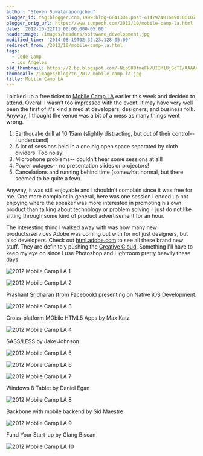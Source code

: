 ```yaml
---
author: "Steven Suwatanapongched"
blogger_id: tag:blogger.com,1999:blog-6841384.post-4147924816490106107
blogger_orig_url: https://www.sunpech.com/2012/10/mobile-camp-la.html
date: '2012-10-22T11:00:00.000-05:00'
headerimage: /images/headers/software_development.jpg
modified_time: '2014-08-19T02:32:23.128-05:00'
redirect_from: /2012/10/mobile-camp-la.html
tags:
  - Code Camp
  - Los Angeles
old_thumbnail: https://2.bp.blogspot.com/-NipS80fmeFk/UIIM1UjScTI/AAAAAAABVRs/O-DGSIDMLjM/s800/2012-10-18-at-11-24-25.jpg
thumbnail: /images/blog/tn_2012-mobile-camp-la.jpg
title: Mobile Camp LA
---
```


I picked up a free ticket to [Mobile Camp LA](https://mobilecampla.com/) earlier this week and decided to attend. Overall I wasn't too impressed with the event. It may have very well been the first of it's kind aimed at developers, designers, and business folk. Anyway, I thought the venue was a bit of a mess as many things went wrong.

1. Earthquake drill at 10:15am (slightly distracting, but out of their control-- I understand)
2. A lot of sessions held in a one big open space separated by cloth dividers. Too noisy!
3. Microphone problems-- couldn't hear some sessions at all!
4. Power outages-- no presentation slides or projectors!
5. Cancelations and running behind time (somewhat normal, but there seemed to be quite a few).

Anyway, it was still enjoyable and I shouldn't complain since it was free for me.
One more complaint in general, here was one session I ended up not enjoying where the speaker was more interested in promoting his own product than talking about technology or problem solving. I just do not like sitting through some kind of product advertisement for an hour.

The interesting thing I walked away with was how many new products/services Adobe was coming out with for not just designers, but also developers. Check out [html.adobe.com](https://html.adobe.com/) to see all these brand new stuff. They are definitely pushing the [Creative Cloud](https://www.adobe.com/products/creativecloud.html). Something I'll have to keep my eye on since I use Photoshop and Lightroom pretty heavily these days.

![2012 Mobile Camp LA 1](/images/blog/2012-10-18-at-11-24-25.jpg)

![2012 Mobile Camp LA 2](/images/blog/2012-10-18-at-09-27-37.jpg)

Prashant Sridharan (from Facebook) presenting on Native iOS Development.

![2012 Mobile Camp LA 3](/images/blog/2012-10-18-at-10-20-33.jpg)

Cross-platform MObile HTML5 Apps by Max Katz

![2012 Mobile Camp LA 4](/images/blog/2012-10-18-at-11-16-44.jpg)

SASS/LESS by Jake Johnson

![2012 Mobile Camp LA 5](/images/blog/2012-10-18-at-11-26-32.jpg)

![2012 Mobile Camp LA 6](/images/blog/2012-10-18-at-12-02-26.jpg)

![2012 Mobile Camp LA 7](/images/blog/2012-10-18-at-12-02-57.jpg)

Windows 8 Tablet by Daniel Egan

![2012 Mobile Camp LA 8](/images/blog/2012-10-18-at-12-47-59.jpg)

Backbone with mobile backend by Sid Maestre

![2012 Mobile Camp LA 9](/images/blog/2012-10-18-at-13-42-04.jpg)

Fund Your Start-up by Glang Biscan

![2012 Mobile Camp LA 10](/images/blog/2012-10-18-at-14-28-32.jpg)
